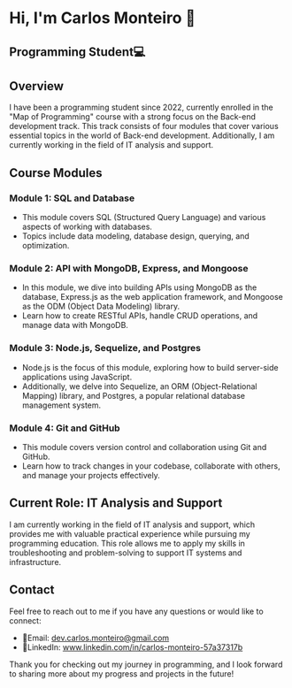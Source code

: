 # Hi, I'm Carlos Monteiro 👋

## Programming Student💻

## Overview

I have been a programming student since 2022, currently enrolled in the "Map of Programming" course with a strong focus on the Back-end development track. This track consists of four modules that cover various essential topics in the world of Back-end development. Additionally, I am currently working in the field of IT analysis and support.

## Course Modules

### Module 1: SQL and Database

- This module covers SQL (Structured Query Language) and various aspects of working with databases.
- Topics include data modeling, database design, querying, and optimization.

### Module 2: API with MongoDB, Express, and Mongoose

- In this module, we dive into building APIs using MongoDB as the database, Express.js as the web application framework, and Mongoose as the ODM (Object Data Modeling) library.
- Learn how to create RESTful APIs, handle CRUD operations, and manage data with MongoDB.

### Module 3: Node.js, Sequelize, and Postgres

- Node.js is the focus of this module, exploring how to build server-side applications using JavaScript.
- Additionally, we delve into Sequelize, an ORM (Object-Relational Mapping) library, and Postgres, a popular relational database management system.

### Module 4: Git and GitHub

- This module covers version control and collaboration using Git and GitHub.
- Learn how to track changes in your codebase, collaborate with others, and manage your projects effectively.

## Current Role: IT Analysis and Support

I am currently working in the field of IT analysis and support, which provides me with valuable practical experience while pursuing my programming education. This role allows me to apply my skills in troubleshooting and problem-solving to support IT systems and infrastructure.

## Contact

Feel free to reach out to me if you have any questions or would like to connect:

- 📩Email: dev.carlos.monteiro@gmail.com
- 🔗LinkedIn: www.linkedin.com/in/carlos-monteiro-57a37317b

Thank you for checking out my journey in programming, and I look forward to sharing more about my progress and projects in the future!
